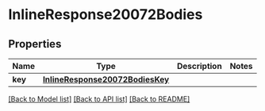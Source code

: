 # InlineResponse20072Bodies

## Properties
Name | Type | Description | Notes
------------ | ------------- | ------------- | -------------
**key** | [**InlineResponse20072BodiesKey**](InlineResponse20072BodiesKey.md) |  | 

[[Back to Model list]](../README.md#documentation-for-models) [[Back to API list]](../README.md#documentation-for-api-endpoints) [[Back to README]](../README.md)


